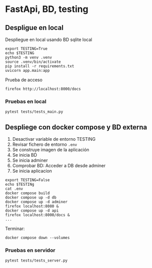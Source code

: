 # FastApi, BD, testing

## Despligue en local

Despliegue en local usando BD sqlite local
```
export TESTING=True
echo $TESTING
python3 -m venv .venv
source .venv/bin/activate
pip install -r requirements.txt 
uvicorn app.main:app 
```
Prueba de acceso
```
firefox http://localhost:8000/docs
```

### Pruebas en local

```
pytest tests/tests_main.py 
```

## Despliege con docker compose y BD externa

1. Desactivar variable de entorno TESTING
1. Revisar fichero de entorno `.env`
1. Se construye imagen de la aplicación
1. Se inicia BD
1. Se inicia adminer
1. Comprobar BD: Acceder a DB desde adminer
1. Se inicia aplicacíon

```
export TESTING=False
echo $TESTINg
cat .env
docker compose build
docker compose up -d db
docker compose up -d adminer
firefox localhost:8080 &
docker compose up -d api
firefox localhost:8000/docs &
...

```
Terminar:
```
docker compose down --volumes 
```
### Pruebas en servidor

```
pytest tests/tests_server.py 

```